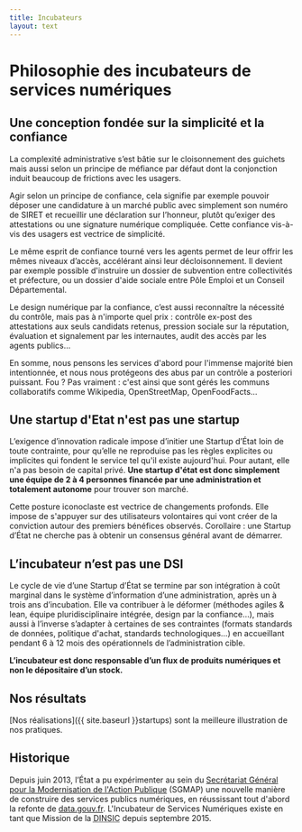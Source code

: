 ```yaml
---
title: Incubateurs
layout: text
---
```


# Philosophie des incubateurs de services numériques

## Une conception fondée sur la simplicité et la confiance

La complexité administrative s’est bâtie sur le cloisonnement des guichets mais aussi selon un principe de méfiance par défaut dont la conjonction induit beaucoup de frictions avec les usagers. 

Agir selon un principe de confiance, cela signifie par exemple pouvoir déposer une candidature à un marché public avec simplement son numéro de SIRET et recueillir une déclaration sur l’honneur, plutôt qu’exiger des attestations ou une signature numérique compliquée. Cette confiance vis-à-vis des usagers est vectrice de simplicité. 

Le même esprit de confiance tourné vers les agents permet de leur offrir les mêmes niveaux d’accès, accélérant ainsi leur décloisonnement. Il devient par exemple possible d'instruire un dossier de subvention entre collectivités et préfecture, ou un dossier d'aide sociale entre Pôle Emploi et un Conseil Départemental.

Le design numérique par la confiance, c’est aussi reconnaître la nécessité du contrôle, mais pas à n'importe quel prix : contrôle ex-post des attestations aux seuls candidats retenus, pression sociale sur la réputation, évaluation et signalement par les internautes, audit des accès par les agents publics…

En somme, nous pensons les services d'abord pour l'immense majorité bien intentionnée, et nous nous protégeons des abus par un contrôle a posteriori puissant. Fou ? Pas vraiment : c'est ainsi que sont gérés les communs collaboratifs comme Wikipedia, OpenStreetMap, OpenFoodFacts…

## Une startup d'Etat n'est pas une startup

L’exigence d’innovation radicale impose d’initier une Startup d’État loin de toute contrainte, pour qu’elle ne reproduise pas les règles explicites ou implicites qui fondent le service tel qu'il existe aujourd'hui. Pour autant, elle n'a pas besoin de capital privé. **Une startup d'état est donc simplement une équipe de 2 à 4 personnes financée par une administration et totalement autonome** pour trouver son marché.

Cette posture iconoclaste est vectrice de changements profonds. Elle impose de s'appuyer sur des utilisateurs volontaires qui vont créer de la conviction autour des premiers bénéfices observés. Corollaire : une Startup d’État ne cherche pas à obtenir un consensus général avant de démarrer.


## L’incubateur n’est pas une DSI

Le cycle de vie d’une Startup d’État se termine par son intégration à coût marginal dans le système d’information d’une administration, après un à trois ans d’incubation. Elle va contribuer à le déformer (méthodes agiles & lean, équipe pluridisciplinaire intégrée, design par la confiance…), mais aussi à l’inverse s’adapter à certaines de ses contraintes (formats standards de données, politique d'achat, standards technologiques…) en accueillant pendant 6 à 12 mois des opérationnels de l’administration cible.

**L’incubateur est donc responsable d’un flux de produits numériques et non le dépositaire d’un stock.**


## Nos résultats

[Nos réalisations]({{ site.baseurl }}startups) sont la meilleure illustration de nos pratiques.


## Historique

Depuis juin 2013, l’État a pu expérimenter au sein du [Secrétariat Général pour la Modernisation de l'Action Publique](https://modernisation.gouv.fr) (SGMAP) une nouvelle manière de construire des services publics numériques, en réussissant tout d'abord la refonte de [data.gouv.fr](https://data.gouv.fr). L'Incubateur de Services Numériques existe en tant que Mission de la <abbr title="Direction interministérielle du numérique et du système d'information et de communication">DINSIC</abbr> depuis septembre 2015.

